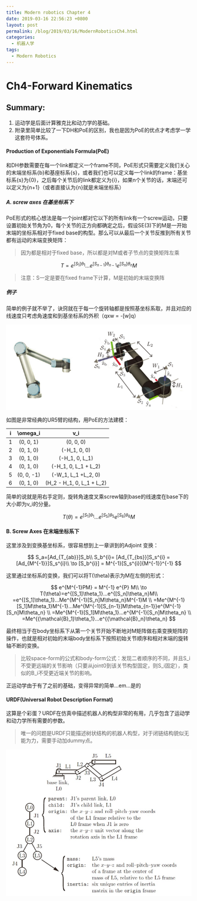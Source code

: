 ```yaml
---
title: Modern robotics Chapter 4
date: 2019-03-16 22:56:23 +0800
layout: post
permalink: /blog/2019/03/16/ModernRoboticsCh4.html
categories:
  - 机器人学
tags:
  - Modern Robotics
---
```


# Ch4-Forward Kinematics

## Summary:

1. 运动学是后面计算雅克比和动力学的基础。
2. 附录里简单比较了一下DH和PoE的区别，我也是因为PoE的优点才考虑学一学这套符号体系。

#### Production of Exponentials Formula(PoE)

和DH参数需要在每一个link都定义一个frame不同，PoE形式只需要定义我们关心的末端坐标系{b}和基座标系{s}，或者我们也可以定义每一个link的frame：基坐标系{s}为{0}，之后每个关节后的link都定义为{i}，如果n个关节的话，末端还可以定义为{n+1}（或者直接认为{n}就是末端坐标系）

##### A. screw axes 在基坐标系下

PoE形式的核心想法是每一个joint都对它以下的所有link有一个screw运动，只要设置初始关节角为0，每个关节的正方向都确定之后，假设SE(3)下的M是一开始末端的坐标系相对于fixed base的构型。那么可以从最后一个关节反推到所有关节都有运动的末端变换矩阵：

> 因为都是相对于fixed base，所以都是对M或者子节点的变换矩阵左乘


$$
T=e^{[S_1]\theta_1}...e^{[S_{n-1}]\theta_{n-1}}e^{[S_n]\theta_n}M
$$


> 注意：S一定是要在fixed frame下计算，M是初始的末端变换阵

##### 例子

简单的例子就不举了，诀窍就在于每一个旋转轴都是按照基坐标系取，并且对应的线速度只考虑角速度和到基坐标系的外积（qxw = -[w]q）

![Fig1](https://raw.githubusercontent.com/whtqh/image_files/master/ModernRobo_CH4_Fig1.jpg)

 如图是非常经典的UR5臂的结构，用PoE的方法建模：



|  i   |  \omega_i  |            v_i             |
| :--: | :--------: | :------------------------: |
|  1   | (0, 0, 1)  |         (0, 0, 0)          |
|  2   | (0, 1, 0)  |        (-H_1, 0, 0)        |
|  3   | (0, 1, 0)  |       (-H_1, 0, L_1)       |
|  4   | (0, 1, 0)  |    (-H_1, 0, L_1 + L_2)    |
|  5   | (0, 0, -1) |    (-W_1, L_1 +L_2, 0)     |
|  6   | (0, 1, 0)  | (H_2  - H_1, 0, L_1 + L_2) |



简单的说就是用右手定则，旋转角速度叉乘screw轴到base的线速度在base下的大小即为v_i的分量。


$$
T(\theta)=e^{[S_1]\theta_1}...e^{[S_{5}]\theta_{5}}e^{[S_6]\theta_6}M
$$


#### B. Screw Axes 在末端坐标系下

这里涉及到变换基坐标系，很容易想到上一章讲到的Adjoint 变换：


$$
S_a=[Ad_{T_{ab}}]S_b\\
S_b^{i}= [Ad_{T_{bs}}]S_s^{i} = [Ad_{M^{-1}}]S_s^{i}\\
\to [S_b^{i}] = M^{-1}[S_s^{i}]{M^{-1}}^{-1}
$$


这里通过坐标系的变换，我们可以将T(\theta)表示为M在左侧的形式：


$$
e^{M^{-1}PM} = M^{-1} e^{P} M\\ 
\to T(\theta)=e^{[S_1]\theta_1}...e^{[S_n]\theta_n}M\\
=e^{[S_1]\theta_1}...Me^{M^{-1}[S_n]M\theta_n}M^{-1}M \\
=Me^{M^{-1}[S_1]M\theta_1}M^{-1}...Me^{M^{-1}[S_{n-1}]M\theta_{n-1}}e^{M^{-1}[S_n]M\theta_n} \\
=Me^{M^{-1}[S_1]M\theta_1}...e^{M^{-1}[S_n]M\theta_n} \\
=Me^{{\mathcal{B}_1}\theta_1}...e^{{\mathcal{B}_n}\theta_n}
$$


最终相当于在body坐标系下从第一个关节开始不断地对M矩阵做右乘变换矩阵的操作，也就是相对初始的末端body坐标系下按照初始关节顺序和相对末端的旋转轴不断的变换。

> 比较space-form的公式和body-form公式：发现二者顺序的不同，并且S_i不受更远端的关节影响（只要从joint0到该关节构型固定，则S_i固定），类似的B_i不受更近端关节的影响。



正运动学由于有了之前的基础，变得异常的简单...em...是的



#### URDF(Universal Robot Description Format)

这算是个彩蛋？URDF在仿真中描述机器人的构型非常的有用，几乎包含了运动学和动力学所有需要的参数。

> 唯一的问题是URDF只能描述树状结构的机器人构型，对于闭链结构貌似无能为力，需要手动加dummy点。

![Fig2](https://raw.githubusercontent.com/whtqh/image_files/master/ModernRobo_CH4_Fig2.jpg)


